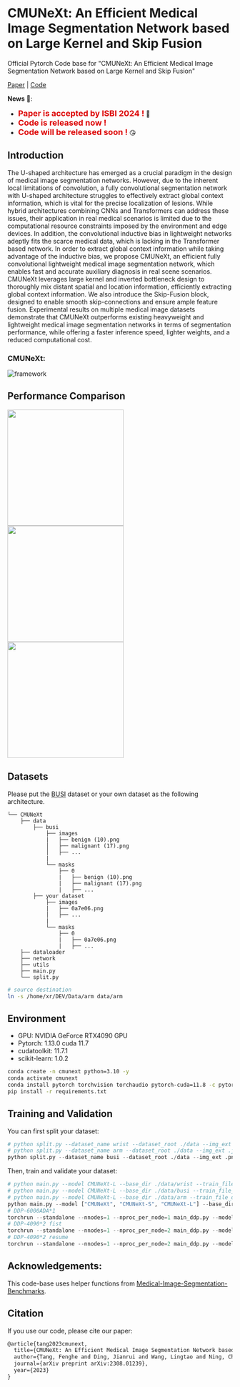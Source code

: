 # CMUNeXt: An Efficient Medical Image Segmentation Network based on Large Kernel and Skip Fusion

Official Pytorch Code base for "CMUNeXt: An Efficient Medical Image Segmentation Network based on Large Kernel and Skip Fusion"

[Paper](https://arxiv.org/pdf/2308.01239.pdf) | [Code](https://github.com/FengheTan9/CMUNeXt)

**News** 🥰:

- <font color="#dd0000" size="4">**Paper is accepted by ISBI 2024 !**</font> 🎉
- <font color="#dd0000" size="4">**Code is released now !**</font> 
- <font color="#dd0000" size="4">**Code will be released soon !**</font> 😘

## Introduction
The U-shaped architecture has emerged as a crucial paradigm in the design of medical image segmentation networks. However, due to the inherent local limitations of convolution, a fully convolutional segmentation network with U-shaped architecture struggles to effectively extract global context information, which is vital for the precise localization of lesions. While hybrid architectures combining CNNs and Transformers can address these issues, their application in real medical scenarios is limited due to the computational resource constraints imposed by the environment and edge devices. In addition, the convolutional inductive bias in lightweight networks adeptly fits the scarce medical data, which is lacking in the Transformer based network. In order to extract global context information while taking advantage of the inductive bias, we propose CMUNeXt, an efficient fully convolutional lightweight medical image segmentation network, which enables fast and accurate auxiliary diagnosis in real scene scenarios. CMUNeXt leverages large kernel and inverted bottleneck design to thoroughly mix distant spatial and location information, efficiently extracting global context information. We also introduce the Skip-Fusion block, designed to enable smooth skip-connections and ensure ample feature fusion. Experimental results on multiple medical image datasets demonstrate that CMUNeXt outperforms existing heavyweight and lightweight medical image segmentation networks in terms of segmentation performance, while offering a faster inference speed, lighter weights, and a reduced computational cost.

### CMUNeXt:

![framework](imgs/CMUNeXt.png)

## Performance Comparison

<img src="imgs/GFLOPs.png" width="260"> <img src="imgs/Params.png" width="260">  <img src="imgs/FPS.png" width="260">   

## Datasets

Please put the [BUSI](https://www.kaggle.com/aryashah2k/breast-ultrasound-images-dataset) dataset or your own dataset as the following architecture. 
```
└── CMUNeXt
    ├── data
        ├── busi
            ├── images
            |   ├── benign (10).png
            │   ├── malignant (17).png
            │   ├── ...
            |
            └── masks
                ├── 0
                |   ├── benign (10).png
                |   ├── malignant (17).png
                |   ├── ...
        ├── your dataset
            ├── images
            |   ├── 0a7e06.png
            │   ├── ...
            |
            └── masks
                ├── 0
                |   ├── 0a7e06.png
                |   ├── ...
    ├── dataloader
    ├── network
    ├── utils
    ├── main.py
    └── split.py
```

``` bash
# source destination
ln -s /home/xr/DEV/Data/arm data/arm 
```
## Environment

- GPU: NVIDIA GeForce RTX4090 GPU
- Pytorch: 1.13.0 cuda 11.7
- cudatoolkit: 11.7.1
- scikit-learn: 1.0.2

```bash
conda create -n cmunext python=3.10 -y
conda activate cmunext
conda install pytorch torchvision torchaudio pytorch-cuda=11.8 -c pytorch -c nvidia
pip install -r requirements.txt
```

## Training and Validation

You can first split your dataset:

```python
# python split.py --dataset_name wrist --dataset_root ./data --img_ext .jpg
# python split.py --dataset_name arm --dataset_root ./data --img_ext .jpg
python split.py --dataset_name busi --dataset_root ./data --img_ext .png
```

Then, train and validate your dataset:

```python
# python main.py --model CMUNeXt-L --base_dir ./data/wrist --train_file_dir wrist_train.txt --val_file_dir wrist_val.txt --img_ext .jpg --num_classes 1
# python main.py --model CMUNeXt-L --base_dir ./data/busi --train_file_dir busi_train.txt --val_file_dir busi_val.txt --img_ext .png  --num_classes 2
# python main.py --model CMUNeXt-L --base_dir ./data/arm --train_file_dir arm_train.txt --val_file_dir arm_val.txt --img_ext .jpg  --num_classes 2
python main.py --model ["CMUNeXt", "CMUNeXt-S", "CMUNeXt-L"] --base_dir ./data/busi --train_file_dir busi_train.txt --val_file_dir busi_val.txt
# DDP-6000ADA*1
torchrun --standalone --nnodes=1 --nproc_per_node=1 main_ddp.py --model CMUNeXt-L --base_dir ./data/arm --train_file_dir arm_train.txt --val_file_dir arm_val.txt --img_ext .jpg  --num_classes 17 --batch_size 48
# DDP-4090*2 fist
torchrun --standalone --nnodes=1 --nproc_per_node=2 main_ddp.py --model CMUNeXt-L --base_dir ./data/arm --train_file_dir arm_train.txt --val_file_dir arm_val.txt --img_ext .jpg  --num_classes 5 --batch_size 24
# DDP-4090*2 resume
torchrun --standalone --nnodes=1 --nproc_per_node=2 main_ddp.py --model CMUNeXt-L --base_dir ./data/arm --train_file_dir arm_train.txt --val_file_dir arm_val.txt --img_ext .jpg  --num_classes 5 --batch_size 24 --resume
```

## Acknowledgements:

This code-base uses helper functions from [Medical-Image-Segmentation-Benchmarks](https://github.com/FengheTan9/Medical-Image-Segmentation-Benchmarks).

## Citation

If you use our code, please cite our paper:

```tex
@article{tang2023cmunext,
  title={CMUNeXt: An Efficient Medical Image Segmentation Network based on Large Kernel and Skip Fusion},
  author={Tang, Fenghe and Ding, Jianrui and Wang, Lingtao and Ning, Chunping and Zhou, S Kevin},
  journal={arXiv preprint arXiv:2308.01239},
  year={2023}
}
```

